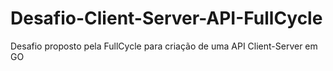 # Desafio-Client-Server-API-FullCycle
Desafio proposto pela FullCycle para criação de uma API Client-Server em GO

